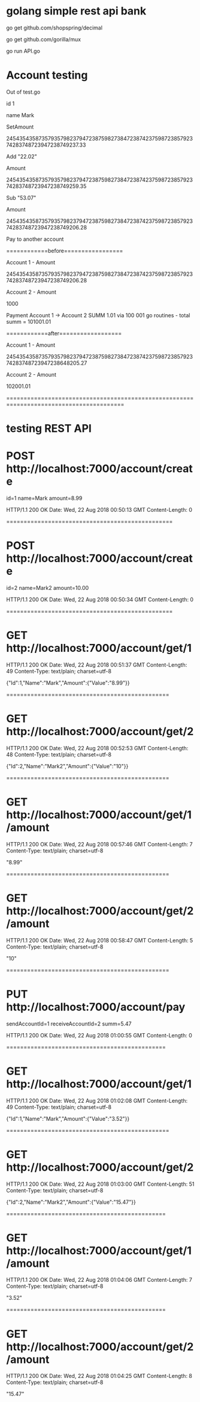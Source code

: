 # golang simple rest api bank

go get github.com/shopspring/decimal


go get github.com/gorilla/mux


go run API.go



# Account testing

Out of test.go

id 1

name Mark


SetAmount

2454354358735793579823794723875982738472387423759872385792374283748723947238749237.33

Add "22.02"

Amount

2454354358735793579823794723875982738472387423759872385792374283748723947238749259.35

Sub "53.07"

Amount

2454354358735793579823794723875982738472387423759872385792374283748723947238749206.28


Pay to another account


============before=================

Account 1 - Amount

2454354358735793579823794723875982738472387423759872385792374283748723947238749206.28


Account 2 - Amount

1000


Payment Account 1 -> Account 2 SUMM 1.01 via 100 001 go routines - total summ = 101001.01

============after==================

Account 1 - Amount

2454354358735793579823794723875982738472387423759872385792374283748723947238648205.27


Account 2 - Amount

102001.01


========================================================================================



# testing REST API

# POST http://localhost:7000/account/create
id=1
name=Mark
amount=8.99

HTTP/1.1 200 OK
Date: Wed, 22 Aug 2018 00:50:13 GMT
Content-Length: 0

<Response body is empty>

================================================

# POST http://localhost:7000/account/create
id=2
name=Mark2
amount=10.00

HTTP/1.1 200 OK
Date: Wed, 22 Aug 2018 00:50:34 GMT
Content-Length: 0

<Response body is empty>

================================================

# GET http://localhost:7000/account/get/1

HTTP/1.1 200 OK
Date: Wed, 22 Aug 2018 00:51:37 GMT
Content-Length: 49
Content-Type: text/plain; charset=utf-8

{"Id":1,"Name":"Mark","Amount":{"Value":"8.99"}}

===============================================

# GET http://localhost:7000/account/get/2

HTTP/1.1 200 OK
Date: Wed, 22 Aug 2018 00:52:53 GMT
Content-Length: 48
Content-Type: text/plain; charset=utf-8

{"Id":2,"Name":"Mark2","Amount":{"Value":"10"}}

===============================================

# GET http://localhost:7000/account/get/1/amount

HTTP/1.1 200 OK
Date: Wed, 22 Aug 2018 00:57:46 GMT
Content-Length: 7
Content-Type: text/plain; charset=utf-8

"8.99"

===============================================

# GET http://localhost:7000/account/get/2/amount

HTTP/1.1 200 OK
Date: Wed, 22 Aug 2018 00:58:47 GMT
Content-Length: 5
Content-Type: text/plain; charset=utf-8

"10"

===============================================

# PUT http://localhost:7000/account/pay
sendAccountId=1
receiveAccountId=2
summ=5.47

HTTP/1.1 200 OK
Date: Wed, 22 Aug 2018 01:00:55 GMT
Content-Length: 0

<Response body is empty>

==============================================

# GET http://localhost:7000/account/get/1

HTTP/1.1 200 OK
Date: Wed, 22 Aug 2018 01:02:08 GMT
Content-Length: 49
Content-Type: text/plain; charset=utf-8

{"Id":1,"Name":"Mark","Amount":{"Value":"3.52"}}

===============================================

# GET http://localhost:7000/account/get/2

HTTP/1.1 200 OK
Date: Wed, 22 Aug 2018 01:03:00 GMT
Content-Length: 51
Content-Type: text/plain; charset=utf-8

{"Id":2,"Name":"Mark2","Amount":{"Value":"15.47"}}

==============================================

# GET http://localhost:7000/account/get/1/amount

HTTP/1.1 200 OK
Date: Wed, 22 Aug 2018 01:04:06 GMT
Content-Length: 7
Content-Type: text/plain; charset=utf-8

"3.52"

==============================================

# GET http://localhost:7000/account/get/2/amount

HTTP/1.1 200 OK
Date: Wed, 22 Aug 2018 01:04:25 GMT
Content-Length: 8
Content-Type: text/plain; charset=utf-8

"15.47"
